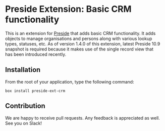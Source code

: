 # Preside Extension: Basic CRM functionality

This is an extension for [Preside](https://www.preside.org) that adds basic CRM functionality.
It adds objects to manage organisations and persons along with various lookup types, statuses, etc.
As of version 1.4.0 of this extension, latest Preside 10.9 snapshot is required because it makes use of the single record view that has been introduced recently.

## Installation

From the root of your application, type the following command:

    box install preside-ext-crm

## Contribution

We are happy to receive pull requests. Any feedback is appreciated as well. See you on Slack!